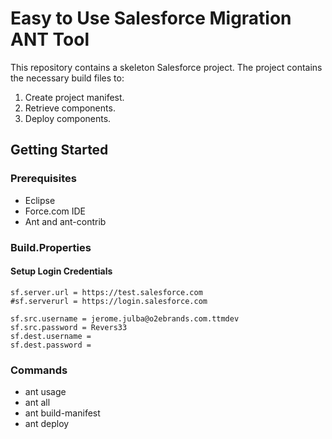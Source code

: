 # Easy to Use Salesforce Migration ANT Tool
This repository contains a skeleton Salesforce project. The project contains the necessary build files to:
1. Create project manifest.
2. Retrieve components.
3. Deploy components.

## Getting Started
### Prerequisites
* Eclipse
* Force.com IDE 
* Ant and ant-contrib

### Build.Properties
#### Setup Login Credentials
```
sf.server.url = https://test.salesforce.com
#sf.serverurl = https://login.salesforce.com

sf.src.username = jerome.julba@o2ebrands.com.ttmdev	
sf.src.password = Revers33
sf.dest.username = 
sf.dest.password = 
```

### Commands
* ant usage
* ant all
* ant build-manifest
* ant deploy




